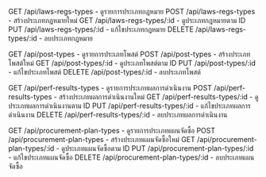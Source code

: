 GET    /api/laws-regs-types          - ดูรายการประเภทกฎหมาย
POST   /api/laws-regs-types          - สร้างประเภทกฎหมายใหม่
GET    /api/laws-regs-types/:id      - ดูประเภทกฎหมายตาม ID
PUT    /api/laws-regs-types/:id      - แก้ไขประเภทกฎหมาย
DELETE /api/laws-regs-types/:id      - ลบประเภทกฎหมาย

GET    /api/post-types               - ดูรายการประเภทโพสต์
POST   /api/post-types               - สร้างประเภทโพสต์ใหม่
GET    /api/post-types/:id           - ดูประเภทโพสต์ตาม ID
PUT    /api/post-types/:id           - แก้ไขประเภทโพสต์
DELETE /api/post-types/:id           - ลบประเภทโพสต์

GET    /api/perf-results-types       - ดูรายการประเภทผลการดำเนินงาน
POST   /api/perf-results-types       - สร้างประเภทผลการดำเนินงานใหม่
GET    /api/perf-results-types/:id   - ดูประเภทผลการดำเนินงานตาม ID
PUT    /api/perf-results-types/:id   - แก้ไขประเภทผลการดำเนินงาน
DELETE /api/perf-results-types/:id   - ลบประเภทผลการดำเนินงาน

GET    /api/procurement-plan-types   - ดูรายการประเภทแผนจัดซื้อ
POST   /api/procurement-plan-types   - สร้างประเภทแผนจัดซื้อใหม่
GET    /api/procurement-plan-types/:id - ดูประเภทแผนจัดซื้อตาม ID
PUT    /api/procurement-plan-types/:id - แก้ไขประเภทแผนจัดซื้อ
DELETE /api/procurement-plan-types/:id - ลบประเภทแผนจัดซื้อ

